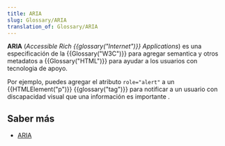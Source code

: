 ```yaml
---
title: ARIA
slug: Glossary/ARIA
translation_of: Glossary/ARIA
---
```


**ARIA** (_Accessible Rich {{glossary("Internet")}} Applications_) es una especificación de la {{Glossary("W3C")}} para agregar semantica y otros metadatos a {{Glossary("HTML")}} para ayudar a los usuarios con tecnologia de apoyo.

Por ejemplo, puedes agregar el atributo `role="alert"` a un {{HTMLElement("p")}} {{glossary("tag")}} para notificar a un usuario con discapacidad visual que una información es importante .

## Saber más

- [ARIA](/en-US/docs/Web/Accessibility/ARIA)
